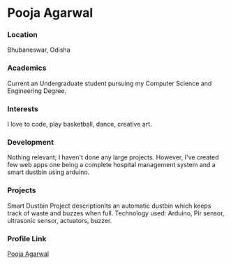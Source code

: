 # Pooja Agarwal
### Location

Bhubaneswar, Odisha
### Academics

Current an Undergraduate student pursuing my Computer Science and Engineering Degree.

### Interests

I love to code, play basketball, dance, creative art.

### Development

Nothing relevant; I haven't done any large projects. However, I've created few web apps one being a complete hospital management system and a smart dustbin using arduino.

### Projects
Smart Dustbin
Project descriptionIts an automatic dustbin which keeps track of waste and buzzes when full.
Technology used: Arduino, Pir sensor, ultrasonic sensor, actuators, buzzer.


### Profile Link

[Pooja Agarwal](https://www.github.com/agarwalpooja)
